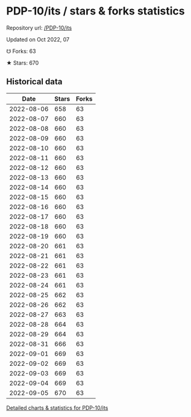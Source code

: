 # PDP-10/its / stars & forks statistics

Repository url: [/PDP-10/its](https://github.com/PDP-10/its)

Updated on Oct 2022, 07

☋ Forks: 63

★ Stars: 670

## Historical data
| Date | Stars | Forks |
|------|-------|-------|
| 2022-08-06 | 658 | 63 | 
| 2022-08-07 | 660 | 63 | 
| 2022-08-08 | 660 | 63 | 
| 2022-08-09 | 660 | 63 | 
| 2022-08-10 | 660 | 63 | 
| 2022-08-11 | 660 | 63 | 
| 2022-08-12 | 660 | 63 | 
| 2022-08-13 | 660 | 63 | 
| 2022-08-14 | 660 | 63 | 
| 2022-08-15 | 660 | 63 | 
| 2022-08-16 | 660 | 63 | 
| 2022-08-17 | 660 | 63 | 
| 2022-08-18 | 660 | 63 | 
| 2022-08-19 | 660 | 63 | 
| 2022-08-20 | 661 | 63 | 
| 2022-08-21 | 661 | 63 | 
| 2022-08-22 | 661 | 63 | 
| 2022-08-23 | 661 | 63 | 
| 2022-08-24 | 661 | 63 | 
| 2022-08-25 | 662 | 63 | 
| 2022-08-26 | 662 | 63 | 
| 2022-08-27 | 663 | 63 | 
| 2022-08-28 | 664 | 63 | 
| 2022-08-29 | 664 | 63 | 
| 2022-08-31 | 666 | 63 | 
| 2022-09-01 | 669 | 63 | 
| 2022-09-02 | 669 | 63 | 
| 2022-09-03 | 669 | 63 | 
| 2022-09-04 | 669 | 63 | 
| 2022-09-05 | 670 | 63 | 


[Detailed charts & statistics for PDP-10/its](https://reviewgithub.com/rep/PDP-10/its)
